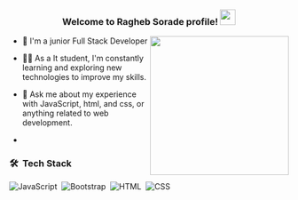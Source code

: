 <h3 align="center">
  Welcome to Ragheb Sorade profile!

  <img src="https://media.giphy.com/media/hvRJCLFzcasrR4ia7z/giphy.gif" width="28">

</h3>

<img width="250" align="right" src="https://c.tenor.com/_DOBjnGspYAAAAAM/code-coding.gif">



- 🏢 I'm a  junior Full Stack Developer 
- 👨‍💻 As a It student, I'm constantly learning and exploring new technologies to improve my skills.
- 💬 Ask me about my experience with JavaScript, html, and css, or anything related to web development.

- 
### 🛠 &nbsp;Tech Stack
![JavaScript](https://img.shields.io/badge/-JavaScript-05122A?style=flat&logo=javascript)&nbsp;
![Bootstrap](https://img.shields.io/badge/-Bootstrap-05122A?style=flat&logo=bootstrap&logoColor=563D7C)&nbsp;
![HTML](https://img.shields.io/badge/-HTML-05122A?style=flat&logo=HTML5)&nbsp;
![CSS](https://img.shields.io/badge/-CSS-05122A?style=flat&logo=CSS3&logoColor=1572B6)&nbsp;
